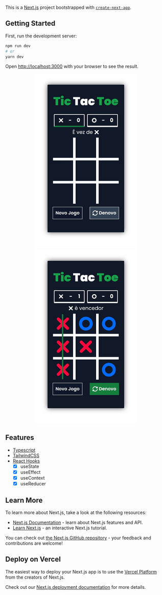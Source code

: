 This is a [Next.js](https://nextjs.org/) project bootstrapped with [`create-next-app`](https://github.com/vercel/next.js/tree/canary/packages/create-next-app).

## Getting Started

First, run the development server:

```bash
npm run dev
# or
yarn dev
```

Open [http://localhost:3000](http://localhost:3000) with your browser to see the result.

<p align="center"><img width="320" src="./.github/s1.jpg" alt="Empty Game" /> <img width="320" src="./.github/s2.jpg" alt="Completed Game"/></p>

## Features

- [Typescript](https://www.typescriptlang.org/)
- [TailwindCSS](https://tailwindcss.com/)
- [React Hooks](https://reactjs.org/docs/hooks-intro.html)
  - [x] useState
  - [x] useEffect
  - [x] useContext
  - [x] useReducer

## Learn More

To learn more about Next.js, take a look at the following resources:

- [Next.js Documentation](https://nextjs.org/docs) - learn about Next.js features and API.
- [Learn Next.js](https://nextjs.org/learn) - an interactive Next.js tutorial.

You can check out [the Next.js GitHub repository](https://github.com/vercel/next.js/) - your feedback and contributions are welcome!

## Deploy on Vercel

The easiest way to deploy your Next.js app is to use the [Vercel Platform](https://vercel.com/new?utm_medium=default-template&filter=next.js&utm_source=create-next-app&utm_campaign=create-next-app-readme) from the creators of Next.js.

Check out our [Next.js deployment documentation](https://nextjs.org/docs/deployment) for more details.
